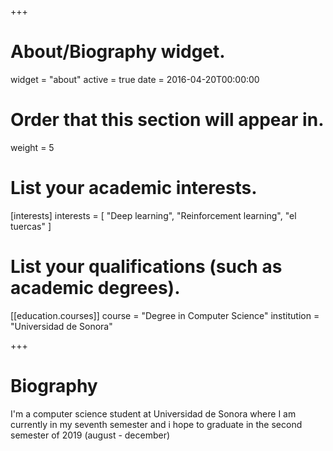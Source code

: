 +++
# About/Biography widget.
widget = "about"
active = true
date = 2016-04-20T00:00:00

# Order that this section will appear in.
weight = 5

# List your academic interests.
[interests]
  interests = [
    "Deep learning",
    "Reinforcement learning",
    "el tuercas"
  ]

# List your qualifications (such as academic degrees).

[[education.courses]]
  course = "Degree in Computer Science"
  institution = "Universidad de Sonora"
   
 
+++

# Biography

I'm a computer science student at Universidad de Sonora where I am currently in my seventh semester and i hope to graduate in the second semester of 2019 (august - december) 
